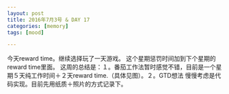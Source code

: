 ```yaml
---
layout: post
title: 2016年7月3号 & DAY 17 
categories: [memory]
tags: [mood]

---
```


今天reward time。继续选择玩了一天游戏。
这个星期惩罚时间加到下个星期的reward time里面。
这周的总结是：１。番茄工作法暂时感觉不错，目前是一个星期５天纯工作时间＋２天reward time.（具体见图）。２。GTD想法
慢慢考虑是代码实现。目前先用纸质＋照片的方式记录下。

